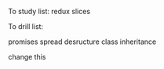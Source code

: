To study list:
redux slices

To drill list:

promises
spread
desructure
class inheritance

change this

